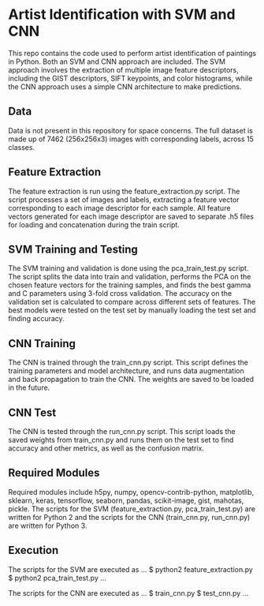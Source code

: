 # Artist Identification with SVM and CNN

This repo contains the code used to perform artist identification of paintings in Python. Both an SVM and CNN approach are included. The SVM approach involves the extraction of multiple image feature descriptors, including the GIST descriptors, SIFT keypoints, and color histograms, while the CNN approach uses a simple CNN architecture to make predictions.

## Data
Data is not present in this repository for space concerns. The full dataset is made up of 7462 (256x256x3) images with corresponding labels, across 15 classes. 

## Feature Extraction
The feature extraction is run using the feature_extraction.py script. The script processes a set of images and labels, extracting a feature vector corresponding to each image descriptor for each sample. All feature vectors generated for each image descriptor are saved to separate .h5 files for loading and concatenation during the train script.

## SVM Training and Testing
The SVM training and validation is done using the pca_train_test.py script. The script splits the data into train and validation, performs the PCA on the chosen feature vectors for the training samples, and finds the best gamma and C parameters using 3-fold cross validation. The accuracy on the validation set is calculated to compare across different sets of features. The best models were tested on the test set by manually loading the test set and finding accuracy.

## CNN Training
The CNN is trained through the train_cnn.py script. This script defines the training parameters and model architecture, and runs data augmentation and back propagation to train the CNN. The weights are saved to be loaded in the future.

## CNN Test
The CNN is tested through the run_cnn.py script. This script loads the saved weights from train_cnn.py and runs them on the test set to find accuracy and other metrics, as well as the confusion matrix.

## Required Modules
Required modules include h5py, numpy, opencv-contrib-python, matplotlib, sklearn, keras, tensorflow, seaborn, pandas, scikit-image, gist, mahotas, pickle. The scripts for the SVM (feature_extraction.py, pca_train_test.py) are written for Python 2 and the scripts for the CNN (train_cnn.py, run_cnn.py) are written for Python 3.

## Execution
The scripts for the SVM are executed as
...
$ python2 feature_extraction.py
$ python2 pca_train_test.py
...

The scripts for the CNN are executed as
...
$ train_cnn.py
$ test_cnn.py
...